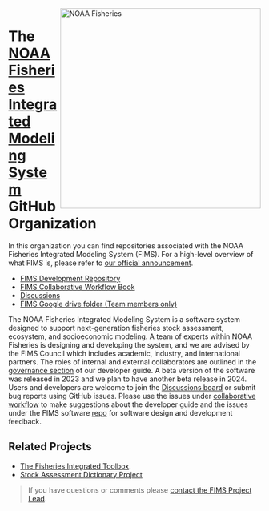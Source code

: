 <img align="right" src="https://raw.githubusercontent.com/nmfs-general-modeling-tools/nmfspalette/main/man/figures/noaa-fisheries-rgb-2line-horizontal-small.png" width="400" alt="NOAA Fisheries">  

# The [NOAA Fisheries Integrated Modeling System](https://noaa-fims.github.io/) GitHub Organization 

In this organization you can find repositories associated with the NOAA Fisheries Integrated Modeling System (FIMS). For a high-level overview of what FIMS is, please refer to [our official announcement](https://www.fisheries.noaa.gov/national/population-assessments/fisheries-integrated-modeling-system).
- [FIMS Development Repository](https://github.com/noaa-fims/fims/) 
- [FIMS Collaborative Workflow Book](https://noaa-fims.github.io/collaborative_workflow) 
- [Discussions](https://github.com/orgs/NOAA-FIMS/teams) 
- [FIMS Google drive folder (Team members only)](https://drive.google.com/drive/folders/1weGhwrvDEBEyRnJ-bEeMrsFtwloEdow4?usp=sharing)


The NOAA Fisheries Integrated Modeling System is a software system designed to support next-generation fisheries stock assessment, ecosystem, and socioeconomic modeling. A team of experts within NOAA Fisheries is designing and developing the system, and we are advised by the FIMS Council which includes academic, industry, and international partners. The roles of internal and external collaborators are outlined in the [governance section](https://noaa-fims.github.io/collaborative_workflow/fims-governance.html) of our developer guide. A beta version of the software was released in 2023 and we plan to have another beta release in 2024. Users and developers are welcome to join the [Discussions board](https://github.com/orgs/NOAA-FIMS/discussions) or submit bug reports using GitHub issues. Please use the issues under [collaborative workflow](https://github.com/NOAA-FIMS/collaborative_workflow/issues) to make suggestions about the developer guide and the issues under the FIMS software [repo](https://github.com/NOAA-FIMS/FIMS/issues) for software design and development feedback.

## Related Projects
- [The Fisheries Integrated Toolbox](https://noaa-fisheries-integrated-toolbox.github.io/).
- [Stock Assessment Dictionary Project](https://github.com/nmfs-fish-tools/data_dictionary)

> If you have questions or comments please [contact the FIMS Project Lead](mailto:kelli.johnson@noaa.gov). 
